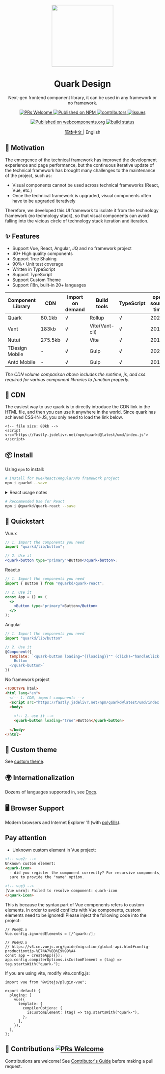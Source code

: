 <p align="center">
  <a href="https://quark-design.hellobike.com/">
    <img width="200" src="https://user-images.githubusercontent.com/14307551/197440754-08db4379-eb0f-4808-890d-690355e6e8d2.png">
  </a>
</p>

<h1 align="center">Quark Design</h1>

<div align="center">
  
  Next-gen frontend component library, it can be used in any framework or no framework.
  
</div>

<p align="center">
  <a href="http://makeapullrequest.com">
    <img src="https://img.shields.io/badge/PRs-welcome-brightgreen.svg?style=flat-square" alt="PRs Welcome">
  </a>
  <a href="https://www.npmjs.com/package/quarkd">
    <img src="https://img.shields.io/npm/v/quarkd.svg" alt="Published on NPM">
  </a>
  <a href="https://github.com/hellof2e/quark-design">
    <img src="https://img.shields.io/github/contributors/hellof2e/quark-design" alt="contributors">
  </a>
  <a href="https://github.com/hellof2e/quark-design">
    <img src="https://img.shields.io/github/issues-closed/hellof2e/quark-design" alt="issues">
  </a>
</p>

<p align="center">
  <a href="https://www.webcomponents.org/element/quarkd">
    <img src="https://img.shields.io/badge/webcomponents.org-published-blue.svg" alt="Published on webcomponents.org">
  </a>
  
  <a href="https://github.com/hellof2e/quark-design/actions/workflows/sync-docs.yml">
    <img src="https://github.com/hellof2e/quark-design/actions/workflows/deploy2io.yml/badge.svg?branch=main" alt="build status">
  </a>
</p>

<p align="center">
  <a href="https://github.com/hellof2e/quark-design">
  简体中文
  </a>
  <span> | English</span>
</p>

## 🤔 Motivation

The emergence of the technical framework has improved the development experience and page performance, but the continuous iterative update of the technical framework has brought many challenges to the maintenance of the project, such as:

- Visual components cannot be used across technical frameworks (React, Vue, etc.)
- Once the technical framework is upgraded, visual components often have to be upgraded iteratively

Therefore, we developed this UI framework to isolate it from the technology framework (no technology stack), so that visual components can avoid falling into the vicious circle of technology stack iteration and iteration.

## ✨ Features

- Support Vue, React, Angular, JQ and no framework project
- 40+ High quality components
- Support Tree Shaking
- 90%+ Unit test coverage
- Written in TypeScript
- Support TypeScript
- Support Custom Theme
- Support i18n, built-in 20+ languages

| Component Library | CDN     | Import on demand | Build tools    | TypeScript | open source time | Support Vue | Support React | Support Angular | Support JQuery | Support Sevlte | Support no framework |
| ----------------- | ------- | ---------------- | -------------- | ---------- | ---------------- | --- | --- | --- | --- | --- | --- |
| Quark             | 80.1kb  | √                | Rollup         | √          | 2022             | √ | √ | √ | √ | √ | √ |
| Vant              | 183kb   | √                | Vite(Vant-cli) | √          | 2017             | √ | --- | --- | --- | --- | --- |
| Nutui             | 275.5kb | √                | Vite           | √          | 2018             | √ | --- | --- | --- | --- | --- |
| TDesign Mobile    | -       | √                | Gulp           | √          | 2021             | --- | √ | --- | --- | --- | --- |
| Antd Mobile       | -       | √                | Gulp           | √          | 2016             | --- | √ | --- | --- | --- | --- |

*The CDN volume comparison above includes the runtime, js, and css required for various component libraries to function properly.*

## 🔗 CDN

The easiest way to use quark is to directly introduce the CDN link in the HTML file, and then you can use it anywhere in the world. Since quark has achieved CSS-IN-JS, you only need to load the link below.

```
<!-- file size: 80kb -->
<script src="https://fastly.jsdelivr.net/npm/quarkd@latest/umd/index.js"></script>
```

## 📦 Install

Using `npm` to install:

```bash
# install for Vue/React/Angular/No framework project
npm i quarkd --save
```

<details>
<summary>React usage notes</summary>
  
Since the components provided by `quarkd` are all native custom elements (analogous to div), events dispatched in the component need to be received by `addEventLisener`, such as the custom close event close inside the `dialog` component. The `Vue` technology stack can directly use `@xx` to receive natively dispatched events, so there is no need to use `addEventLisener` to receive.

In order to improve the development experience, we have Reactify (Reactify) for `quarkd`! So, we recommend that you use `@quarkd/quark-react` in your React/Preact projects!
</details>

```bash
# Recommended Use for React
npm i @quarkd/quark-react --save
```

## 🔨 Quickstart

Vue.x

```jsx
// 1. Import the components you need
import "quarkd/lib/button";

// 2. Use it
<quark-button type="primary">Button</quark-button>;
```

React.x

```jsx
// 1. Import the components you need
import { Button } from "@quarkd/quark-react";

// 2. Use it
const App = () => (
  <>
    <Button type="primary">Button</Button>
  </>
);
```

Angular

```jsx
// 1. Import the components you need
import "quarkd/lib/button"

// 2. Use it
@Component({
  template: `<quark-button loading="{{loading}}"" (click)="handleClick()">
    Button
  </quark-button>`
})
```

No framework project

```html
<!DOCTYPE html>
<html lang="en">
  <!-- 1. CDN, import components -->
  <script src="https://fastly.jsdelivr.net/npm/quarkd@latest/umd/index.js"></script>
  <body>
  
    <!-- 2. use it -->
    <quark-button loading="true">Button</quark-button>
  
  </body>
</html>
```

## 🎨 Custom theme

See [custom theme](https://quark-design.hellobike.com/#/en-US/guide/theme).

## 🌍 Internationalization

Dozens of languages supported in, see [Docs](https://quark-design.hellobike.com/#/en-US/guide/internationalization).

## 🖥 Browser Support

Modern browsers and Internet Explorer 11 (with [polyfills](https://www.webcomponents.org/polyfills)).

## Pay attention

- Unknown custom element in Vue project:

```html
<!-- vue2: -->
Unknown custom element:
<quark-icon>
  - did you register the component correctly? For recursive components, make
  sure to provide the "name" option.

<!-- vue3 -->
[Vue warn]: Failed to resolve component: quark-icon
</quark-icon>
```

This is because the syntax part of Vue components refers to custom elements. In order to avoid conflicts with Vue components, custom elements need to be ignored! Please inject the following code into the project:

```tsx
// Vue@2.x
Vue.config.ignoredElements = [/^quark-/];

// Vue@3.x
// https://v3.cn.vuejs.org/guide/migration/global-api.html#config-productiontip-%E7%A7%BB%E9%99%A4
const app = createApp({});
app.config.compilerOptions.isCustomElement = (tag) => tag.startsWith("quark-");
```

If you are using vite, modify vite.config.js:

```tsx
import vue from "@vitejs/plugin-vue";

export default {
  plugins: [
    vue({
      template: {
        compilerOptions: {
          isCustomElement: (tag) => tag.startsWith("quark-"),
        },
      },
    }),
  ],
};
```

## 👋 Contributions [![PRs Welcome](https://img.shields.io/badge/PRs-welcome-brightgreen.svg?style=flat-square)](http://makeapullrequest.com)

Contributions are welcome! See [Contributor's Guide](./CONTRIBUTING.md) before making a pull request.
